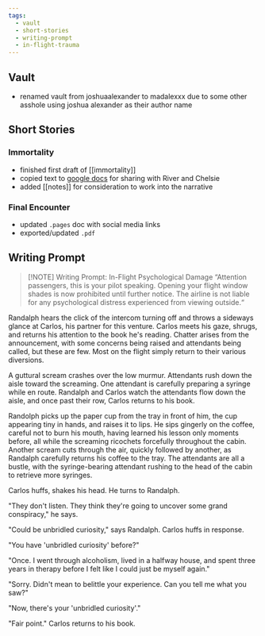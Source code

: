 ```yaml
---
tags:
  - vault
  - short-stories
  - writing-prompt
  - in-flight-trauma
---
```

## Vault
- renamed vault from joshuaalexander to madalexxx due to some other asshole using joshua alexander as their author name
## Short Stories
### Immortality
- finished first draft of [[immortality]] 
- copied text to [google docs](https://docs.google.com/document/d/1_Jhux5efmFcJJj-B77AjgRRU10ZPuLDZcOsVMPdocGA/edit?usp=sharing) for sharing with River and Chelsie
- added [[notes]] for consideration to work into the narrative 
### Final Encounter
- updated `.pages` doc with social media links
- exported/updated `.pdf`

## Writing Prompt

> [!NOTE] Writing Prompt: In-Flight Psychological Damage
> “Attention passengers, this is your pilot speaking. Opening your flight window shades is now prohibited until further notice. The airline is not liable for any psychological distress experienced from viewing outside.“

Randalph hears the click of the intercom turning off and throws a sideways glance at Carlos, his partner for this venture. Carlos meets his gaze, shrugs, and returns his attention to the book he's reading. Chatter arises from the announcement, with some concerns being raised and attendants being called, but these are few. Most on the flight simply return to their various diversions.

A guttural scream crashes over the low murmur. Attendants rush down the aisle toward the screaming. One attendant is carefully preparing a syringe while en route. Randalph and Carlos watch the attendants flow down the aisle, and once past their row, Carlos returns to his book.

Randolph picks up the paper cup from the tray in front of him, the cup appearing tiny in hands, and raises it to lips. He sips gingerly on the coffee, careful not to burn his mouth, having learned his lesson only moments before, all while the screaming ricochets forcefully throughout the cabin. Another scream cuts through the air, quickly followed by another, as Randalph carefully returns his coffee to the tray. The attendants are all a bustle, with the syringe-bearing attendant rushing to the head of the cabin to retrieve more syringes.

Carlos huffs, shakes his head. He turns to Randalph.

"They don't listen. They think they're going to uncover some grand conspiracy," he says.

"Could be unbridled curiosity," says Randalph. Carlos huffs in response.

"You have 'unbridled curiosity' before?"

"Once. I went through alcoholism, lived in a halfway house, and spent three years in therapy before I felt like I could just be myself again."

"Sorry. Didn't mean to belittle your experience. Can you tell me what you saw?"

"Now, there's your 'unbridled curiosity'."

"Fair point." Carlos returns to his book.